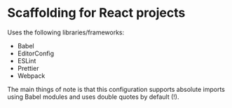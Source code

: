 # Scaffolding for React projects

Uses the following libraries/frameworks:

- Babel
- EditorConfig
- ESLint
- Prettier
- Webpack

The main things of note is that this configuration supports absolute imports using Babel modules and uses double quotes by default (!).
